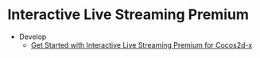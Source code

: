 # Interactive Live Streaming Premium

-   Develop
    -   [Get Started with Interactive Live Streaming Premium for Cocos2d-x](get-started.md#get-started-with-product-name-for-platform)


